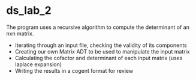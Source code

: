 # ds_lab_2

The program uses a recursive algorithm to compute the determinant of an nxn matrix. 
- Iterating through an input file, checking the validity of its components
- Creating our own Matrix ADT to be used to manipulate the input matrix
- Calculating the cofactor and determinant of each input matrix (uses laplace expansion)
- Writing the results in a cogent format for review
